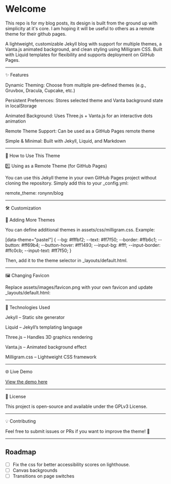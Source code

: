 
# Welcome

This repo is for my blog posts, its design is built from the ground up with simplicity at it's core. I am hoping it will be useful to others as a remote theme for their github pages.


A lightweight, customizable Jekyll blog with support for multiple themes, a Vanta.js animated background, and clean styling using Milligram CSS. Built with Liquid templates for flexibility and supports deployment on GitHub Pages.


---

✨ Features

Dynamic Theming: Choose from multiple pre-defined themes (e.g., Gruvbox, Dracula, Cupcake, etc.)

Persistent Preferences: Stores selected theme and Vanta background state in localStorage

Animated Background: Uses Three.js + Vanta.js for an interactive dots animation

Remote Theme Support: Can be used as a GitHub Pages remote theme

Simple & Minimal: Built with Jekyll, Liquid, and Markdown



---

🚀 How to Use This Theme

1️⃣ Using as a Remote Theme (for GitHub Pages)

You can use this Jekyll theme in your own GitHub Pages project without cloning the repository. Simply add this to your _config.yml:

remote_theme: ronynn/blog



<!--

2️⃣ Running Locally

If you want to test the theme locally before deploying:

🔹 Install Jekyll

Make sure you have Jekyll installed:

gem install jekyll

🔹 Clone the Repo

git clone https://github.com/username/my-jekyll-blog.git  
cd my-jekyll-blog

🔹 Install Dependencies

bundle install

🔹 Serve Locally

bundle exec jekyll serve

Your blog should now be running at: http://localhost:4000 -->


---

🛠️ Customization

🎨 Adding More Themes

You can define additional themes in assets/css/milligram.css. Example:

[data-theme="pastel"] {
   --bg: #fffbf2;
   --text: #ff7f50;
   --border: #ffb6c1;
   --button: #ff69b4;
   --button-hover: #ff1493;
   --input-bg: #fff;
   --input-border: #ffc0cb;
   --input-text: #ff7f50;
}

Then, add it to the theme selector in _layouts/default.html.


---

🖼️ Changing Favicon

Replace assets/images/favicon.png with your own favicon and update _layouts/default.html:

<link rel="icon" type="image/png" href="{{ '/assets/images/favicon.png' | relative_url }}">


---

🔧 Technologies Used

Jekyll – Static site generator

Liquid – Jekyll’s templating language

Three.js – Handles 3D graphics rendering

Vanta.js – Animated background effect

Milligram.css – Lightweight CSS framework



---

🌐 Live Demo

[View the demo here](https://ronynn.github.io/blog)


---

📜 License

This project is open-source and available under the GPLv3 License.


---

💡 Contributing

Feel free to submit issues or PRs if you want to improve the theme! 🚀

---

## Roadmap

- [ ] Fix the css for better accessibility scores on lighthouse.
- [ ] Canvas backgrounds
- [ ] Transitions on page switches
